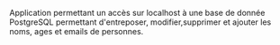 Application permettant un accès sur localhost à une base de donnée PostgreSQL permettant d'entreposer, modifier,supprimer et ajouter les noms, ages et emails de personnes.

